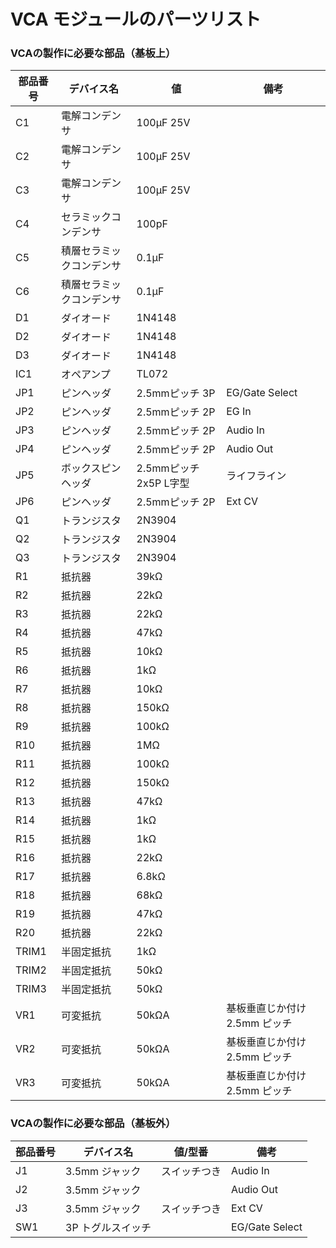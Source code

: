 # VCA モジュールのパーツリスト

### VCAの製作に必要な部品（基板上）

| 部品番号  | デバイス名        | 値                 | 備考                 |
| ----- | ------------ | ----------------- | ------------------ |
| C1    | 電解コンデンサ      | 100μF 25V         |                    |
| C2    | 電解コンデンサ      | 100μF 25V         |                    |
| C3    | 電解コンデンサ      | 100μF 25V         |                    |
| C4    | セラミックコンデンサ   | 100pF             |                    |
| C5    | 積層セラミックコンデンサ | 0.1μF             |                    |
| C6    | 積層セラミックコンデンサ | 0.1μF             |                    |
| D1    | ダイオード        | 1N4148            |                    |
| D2    | ダイオード        | 1N4148            |                    |
| D3    | ダイオード        | 1N4148            |                    |
| IC1   | オペアンプ        | TL072             |                    |
| JP1   | ピンヘッダ        | 2.5mmピッチ 3P       | EG/Gate Select     |
| JP2   | ピンヘッダ        | 2.5mmピッチ 2P       | EG In              |
| JP3   | ピンヘッダ        | 2.5mmピッチ 2P       | Audio In           |
| JP4   | ピンヘッダ        | 2.5mmピッチ 2P       | Audio Out          |
| JP5   | ボックスピンヘッダ    | 2.5mmピッチ 2x5P L字型 | ライフライン             |
| JP6   | ピンヘッダ        | 2.5mmピッチ 2P       | Ext CV             |
| Q1    | トランジスタ       | 2N3904            |                    |
| Q2    | トランジスタ       | 2N3904            |                    |
| Q3    | トランジスタ       | 2N3904            |                    |
| R1    | 抵抗器          | 39kΩ              |                    |
| R2    | 抵抗器          | 22kΩ              |                    |
| R3    | 抵抗器          | 22kΩ              |                    |
| R4    | 抵抗器          | 47kΩ              |                    |
| R5    | 抵抗器          | 10kΩ              |                    |
| R6    | 抵抗器          | 1kΩ               |                    |
| R7    | 抵抗器          | 10kΩ              |                    |
| R8    | 抵抗器          | 150kΩ             |                    |
| R9    | 抵抗器          | 100kΩ             |                    |
| R10   | 抵抗器          | 1MΩ               |                    |
| R11   | 抵抗器          | 100kΩ             |                    |
| R12   | 抵抗器          | 150kΩ             |                    |
| R13   | 抵抗器          | 47kΩ              |                    |
| R14   | 抵抗器          | 1kΩ               |                    |
| R15   | 抵抗器          | 1kΩ               |                    |
| R16   | 抵抗器          | 22kΩ              |                    |
| R17   | 抵抗器          | 6.8kΩ             |                    |
| R18   | 抵抗器          | 68kΩ              |                    |
| R19   | 抵抗器          | 47kΩ              |                    |
| R20   | 抵抗器          | 22kΩ              |                    |
| TRIM1 | 半固定抵抗        | 1kΩ               |                    |
| TRIM2 | 半固定抵抗        | 50kΩ              |                    |
| TRIM3 | 半固定抵抗        | 50kΩ              |                    |
| VR1   | 可変抵抗         | 50kΩA             | 基板垂直じか付け 2.5mm ピッチ |
| VR2   | 可変抵抗         | 50kΩA             | 基板垂直じか付け 2.5mm ピッチ |
| VR3   | 可変抵抗         | 50kΩA             | 基板垂直じか付け 2.5mm ピッチ |

### VCAの製作に必要な部品（基板外）

| 部品番号 | デバイス名      | 値/型番   | 備考             |
| ---- | ---------- | ------ | -------------- |
| J1   | 3.5mm ジャック | スイッチつき | Audio In       |
| J2   | 3.5mm ジャック |        | Audio Out      |
| J3   | 3.5mm ジャック | スイッチつき | Ext CV         |
| SW1  | 3P トグルスイッチ |        | EG/Gate Select |
